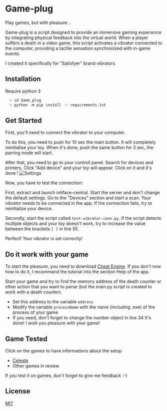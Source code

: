 # Game-plug

Play games, but with pleasure...

Game-plug is a script designed to provide an immersive gaming experience by integrating physical feedback into the virtual world. When a player suffers a death in a video game, this script activates a vibrator connected to the computer, providing a tactile sensation synchronized with in-game events. 

I created it specifically for “Satisfyer” brand vibrators.
## Installation

Require python 3

```bash
  > cd Game_plug
  > python -m pip install -r requirements.txt
```

## Get Started


First, you'll need to connect the vibrator to your computer. 

To do this, you need to push for 10 sec the main button. It will completely reinitialise your toy.
When it's done, push the same button for 3 sec, the parring mode will start.

After that, you need to go to your controll panel. Search for devices and printers.
Click "Add device" and your toy will appear. Click on it and it's done !
![Settings](https://cdn.discordapp.com/attachments/1163943259660365937/1234230957930840204/image.png?ex=662ffaa7&is=662ea927&hm=3a33f6f02c6eebc28c12adc49dcb03f9b938d10f8f1c815737960b0cfbb983a0&) 

Now, you have to test the connection:


First, extract and launch intiface-central. Start the server and don't change the default settings.
Go to the "Devices" section and start a scan. Your vibrator needs to be connected in the app. If the connection fails, try to reinitialize your device.


Secondly, start the script called `test-vibrator-conn.py`. If the script detects multiple objects and your toy doesn't work, try to increase the value between the brackets `[ ]` in line 55.

Perfect! Your vibrator is set correctly!  
## Do it work with your game

To start the pleasure, you need to download [Cheat Engine](https://www.cheatengine.org/). If you don't now how to do it, I recommand the tutorial into the section Help of the app.

Start your game and try to find the memory address of the death counter or other action that you want to parse (but the main.py script is created to work with a death counter).

- Set this address to the variable `address`
- Modify the variable `processName` with the name (including .exe) of the process of your game
- If you need, don't forget to change the number object in line 34
It's done! I wish you pleasure with your game!

## Game Tested 
Click on the games to have informations about the setup
- [Celeste](https://github.com/Marcucus0/Game_plug/blob/main/games/Celeste.md)
- Other games in review

If you test it on games, don't forget to give me feedback :-)
## License

[MIT](https://choosealicense.com/licenses/mit/)

